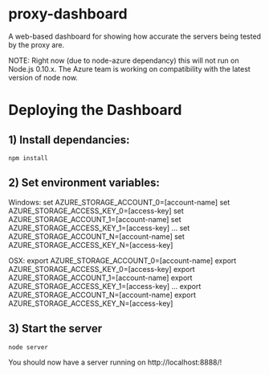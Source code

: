 # proxy-dashboard
A web-based dashboard for showing how accurate the servers being tested by the proxy are.

NOTE: Right now (due to node-azure dependancy) this will not run on Node.js 0.10.x. The Azure team is working on compatibility with the latest version of node now.


# Deploying the Dashboard

## 1) Install dependancies:
    npm install

## 2) Set environment variables:

Windows:
    set AZURE_STORAGE_ACCOUNT_0=[account-name]
    set AZURE_STORAGE_ACCESS_KEY_0=[access-key]
    set AZURE_STORAGE_ACCOUNT_1=[account-name]
    set AZURE_STORAGE_ACCESS_KEY_1=[access-key]
    ...
    set AZURE_STORAGE_ACCOUNT_N=[account-name]
    set AZURE_STORAGE_ACCESS_KEY_N=[access-key]

OSX:
    export AZURE_STORAGE_ACCOUNT_0=[account-name]
    export AZURE_STORAGE_ACCESS_KEY_0=[access-key]
    export AZURE_STORAGE_ACCOUNT_1=[account-name]
    export AZURE_STORAGE_ACCESS_KEY_1=[access-key]
    ...
    export AZURE_STORAGE_ACCOUNT_N=[account-name]
    export AZURE_STORAGE_ACCESS_KEY_N=[access-key]

## 3) Start the server
    node server

You should now have a server running on http://localhost:8888/!

